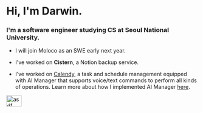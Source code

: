 <h1 align="left">Hi, I'm Darwin.</h1>
<h3 align="left"> I'm a software engineer studying CS at Seoul National University.</h3>

- I will join Moloco as an SWE early next year.
  
- I've worked on **Cistern**, a Notion backup service.

- I’ve worked on [Calendy](https://github.com/snuhcs-course/swpp-2023-project-team-10), a task and schedule management equipped with AI Manager that supports voice/text commands to perform all kinds of operations. Learn more about how I implemented AI Manager [here](https://github.com/snuhcs-course/SNU-swpp-team-10/wiki/Manager-Implementation-Details).

<p align="left">
<a href="https://linkedin.com/in/darwin-jung-79b059229" target="blank"><img align="center" src="https://raw.githubusercontent.com/rahuldkjain/github-profile-readme-generator/master/src/images/icons/Social/linked-in-alt.svg" alt="asdf" height="30" width="40" /></a>
</p>
